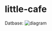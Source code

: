 # little-cafe

Datbase: 
![diagram](https://github.com/DQLIU1995/little-cafe/assets/88858740/634ee2c1-2bdb-44b0-bef6-99515483d114)
